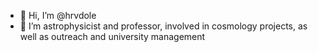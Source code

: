 - 👋 Hi, I’m @hrvdole
- 👀 I’m astrophysicist and professor, involved in cosmology projects, as well as outreach and university management

<!---
hrvdole/hrvdole is a ✨ special ✨ repository because its `README.md` (this file) appears on your GitHub profile.
You can click the Preview link to take a look at your changes.
--->
